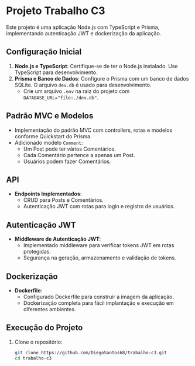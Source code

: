 # Projeto Trabalho C3

Este projeto é uma aplicação Node.js com TypeScript e Prisma, implementando autenticação JWT e dockerização da aplicação.

## Configuração Inicial

1. **Node.js e TypeScript**: Certifique-se de ter o Node.js instalado. Use TypeScript para desenvolvimento.
2. **Prisma e Banco de Dados**: Configure o Prisma com um banco de dados SQLite. O arquivo `dev.db` é usado para desenvolvimento.
   - Crie um arquivo `.env` na raiz do projeto com `DATABASE_URL="file:./dev.db"`.

## Padrão MVC e Modelos

- Implementação do padrão MVC com controllers, rotas e modelos conforme Quickstart do Prisma.
- Adicionado modelo `Comment`:
  - Um Post pode ter vários Comentários.
  - Cada Comentário pertence a apenas um Post.
  - Usuários podem fazer Comentários.

## API

- **Endpoints Implementados**:
  - CRUD para Posts e Comentários.
  - Autenticação JWT com rotas para login e registro de usuários.

## Autenticação JWT

- **Middleware de Autenticação JWT**:
  - Implementado middleware para verificar tokens JWT em rotas protegidas.
  - Segurança na geração, armazenamento e validação de tokens.

## Dockerização

- **Dockerfile**:
  - Configurado Dockerfile para construir a imagem da aplicação.
  - Dockerização completa para fácil implantação e execução em diferentes ambientes.

## Execução do Projeto

1. Clone o repositório:
   ```bash
   git clone https://github.com/DiegoSantos68/trabalho-c3.git
   cd trabalho-c3
